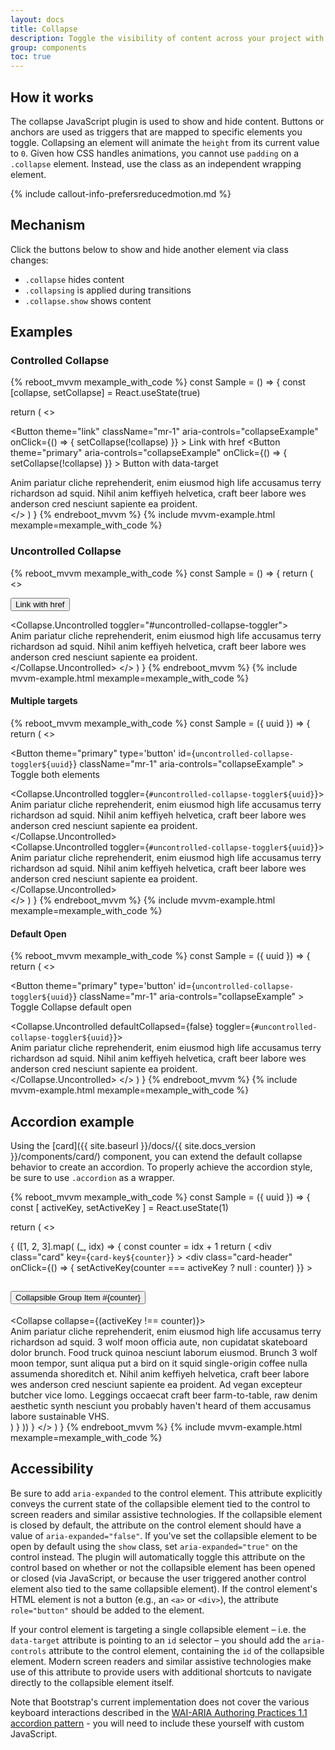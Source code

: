```yaml
---
layout: docs
title: Collapse
description: Toggle the visibility of content across your project with a few classes and our JavaScript plugins.
group: components
toc: true
---
```


## How it works

The collapse JavaScript plugin is used to show and hide content. Buttons or anchors are used as triggers that are mapped to specific elements you toggle. Collapsing an element will animate the `height` from its current value to `0`. Given how CSS handles animations, you cannot use `padding` on a `.collapse` element. Instead, use the class as an independent wrapping element.

{% include callout-info-prefersreducedmotion.md %}

## Mechanism

Click the buttons below to show and hide another element via class changes:

- `.collapse` hides content
- `.collapsing` is applied during transitions
- `.collapse.show` shows content

<!-- You can use a link with the `href` attribute, or a button with the `data-target` attribute. In both cases, the `data-toggle="collapse"` is required. -->

## Examples

### Controlled Collapse

{% reboot_mvvm mexample_with_code %}
const Sample = () => {
  const [collapse, setCollapse] = React.useState(true)

  return (
    <>
      <p>
        <Button
          theme="link"
          className="mr-1"
          aria-controls="collapseExample"
          onClick={() => {
            setCollapse(!collapse)
          }}
        >
          Link with href
        </Button>
        <Button
          theme="primary"
          aria-controls="collapseExample"
          onClick={() => {
            setCollapse(!collapse)
          }}
        >
          Button with data-target
        </Button>
      </p>
      <Collapse collapse={collapse}>
        <div class="card card-body">
          Anim pariatur cliche reprehenderit, enim eiusmod high life accusamus terry richardson ad squid. Nihil anim keffiyeh helvetica, craft beer labore wes anderson cred nesciunt sapiente ea proident.
        </div>
      </Collapse>
    </>
  )
}
{% endreboot_mvvm %}
{% include mvvm-example.html mexample=mexample_with_code %}


### Uncontrolled Collapse

{% reboot_mvvm mexample_with_code %}
const Sample = () => {
  return (
    <>
      <p>
        <Button
          theme="link"
          id="uncontrolled-collapse-toggler"
          className="mr-1"
          aria-controls="collapseExample"
        >
          Link with href
        </Button>
      </p>
      <Collapse.Uncontrolled toggler="#uncontrolled-collapse-toggler">
        <div class="card card-body">
          Anim pariatur cliche reprehenderit, enim eiusmod high life accusamus terry richardson ad squid. Nihil anim keffiyeh helvetica, craft beer labore wes anderson cred nesciunt sapiente ea proident.
        </div>
      </Collapse.Uncontrolled>
    </>
  )
}
{% endreboot_mvvm %}
{% include mvvm-example.html mexample=mexample_with_code %}

#### Multiple targets

{% reboot_mvvm mexample_with_code %}
const Sample = ({ uuid }) => {
  return (
    <>
      <p>
        <Button
          theme="primary"
          type='button'
          id={`uncontrolled-collapse-toggler${uuid}`}
          className="mr-1"
          aria-controls="collapseExample"
        >
          Toggle both elements
        </Button>
      </p>
      <div class="row">
        <div class="col">
          <Collapse.Uncontrolled toggler={`#uncontrolled-collapse-toggler${uuid}`}>
            <div class="card card-body">
              Anim pariatur cliche reprehenderit, enim eiusmod high life accusamus terry richardson ad squid. Nihil anim keffiyeh helvetica, craft beer labore wes anderson cred nesciunt sapiente ea proident.
            </div>
          </Collapse.Uncontrolled>
        </div>
        <div class="col">
          <Collapse.Uncontrolled toggler={`#uncontrolled-collapse-toggler${uuid}`}>
            <div class="card card-body">
              Anim pariatur cliche reprehenderit, enim eiusmod high life accusamus terry richardson ad squid. Nihil anim keffiyeh helvetica, craft beer labore wes anderson cred nesciunt sapiente ea proident.
            </div>
          </Collapse.Uncontrolled>
        </div>
      </div>
    </>
  )
}
{% endreboot_mvvm %}
{% include mvvm-example.html mexample=mexample_with_code %}

#### Default Open

{% reboot_mvvm mexample_with_code %}
const Sample = ({ uuid }) => {
  return (
    <>
      <p>
        <Button
          theme="primary"
          type='button'
          id={`uncontrolled-collapse-toggler${uuid}`}
          className="mr-1"
          aria-controls="collapseExample"
        >
          Toggle Collapse default open
        </Button>
      </p>
      <Collapse.Uncontrolled defaultCollapsed={false} toggler={`#uncontrolled-collapse-toggler${uuid}`}>
        <div class="card card-body">
          Anim pariatur cliche reprehenderit, enim eiusmod high life accusamus terry richardson ad squid. Nihil anim keffiyeh helvetica, craft beer labore wes anderson cred nesciunt sapiente ea proident.
        </div>
      </Collapse.Uncontrolled>
    </>
  )
}
{% endreboot_mvvm %}
{% include mvvm-example.html mexample=mexample_with_code %}

## Accordion example

Using the [card]({{ site.baseurl }}/docs/{{ site.docs_version }}/components/card/) component, you can extend the default collapse behavior to create an accordion. To properly achieve the accordion style, be sure to use `.accordion` as a wrapper.

{% reboot_mvvm mexample_with_code %}
const Sample = ({ uuid }) => {
  const [ activeKey, setActiveKey ] = React.useState(1)

  return (
    <>
      <div class="accordion" id="accordionExample">
        {
          ([1, 2, 3].map(
            (_, idx) => {
              const counter = idx + 1
              return (
                <div
                  class="card"
                  key={`card-key${counter}`}
                >
                  <div
                    class="card-header"
                    onClick={() => {
                      setActiveKey(counter === activeKey ? null : counter)
                    }}
                  >
                    <h2 class="mb-0">
                      <button class="btn btn-link" type="button">Collapsible Group Item #{counter}</button>
                    </h2>
                  </div>
                  <Collapse collapse={(activeKey !== counter)}>
                    <div class="card-body">
                      Anim pariatur cliche reprehenderit, enim eiusmod high life accusamus terry richardson ad squid. 3 wolf moon officia aute, non cupidatat skateboard dolor brunch. Food truck quinoa nesciunt laborum eiusmod. Brunch 3 wolf moon tempor, sunt aliqua put a bird on it squid single-origin coffee nulla assumenda shoreditch et. Nihil anim keffiyeh helvetica, craft beer labore wes anderson cred nesciunt sapiente ea proident. Ad vegan excepteur butcher vice lomo. Leggings occaecat craft beer farm-to-table, raw denim aesthetic synth nesciunt you probably haven't heard of them accusamus labore sustainable VHS.
                    </div>
                  </Collapse>
                </div>
              )
            }
          ))
        }
      </div>
    </>
  )
}
{% endreboot_mvvm %}
{% include mvvm-example.html mexample=mexample_with_code %}

## Accessibility

Be sure to add `aria-expanded` to the control element. This attribute explicitly conveys the current state of the collapsible element tied to the control to screen readers and similar assistive technologies. If the collapsible element is closed by default, the attribute on the control element should have a value of `aria-expanded="false"`. If you've set the collapsible element to be open by default using the `show` class, set `aria-expanded="true"` on the control instead. The plugin will automatically toggle this attribute on the control based on whether or not the collapsible element has been opened or closed (via JavaScript, or because the user triggered another control element also tied to the same collapsible element). If the control element's HTML element is not a button (e.g., an `<a>` or `<div>`), the attribute `role="button"` should be added to the element.

If your control element is targeting a single collapsible element – i.e. the `data-target` attribute is pointing to an `id` selector – you should add the `aria-controls` attribute to the control element, containing the `id` of the collapsible element. Modern screen readers and similar assistive technologies make use of this attribute to provide users with additional shortcuts to navigate directly to the collapsible element itself.

Note that Bootstrap's current implementation does not cover the various keyboard interactions described in the [WAI-ARIA Authoring Practices 1.1 accordion pattern](https://www.w3.org/TR/wai-aria-practices-1.1/#accordion) - you will need to include these yourself with custom JavaScript.